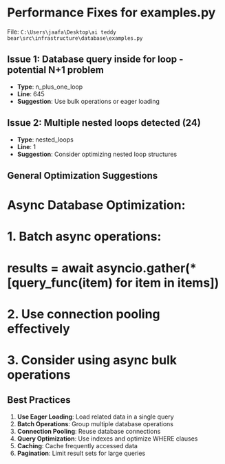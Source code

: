 # Performance Fixes for examples.py

File: `C:\Users\jaafa\Desktop\ai teddy bear\src\infrastructure\database\examples.py`

## Issue 1: Database query inside for loop - potential N+1 problem
- **Type**: n_plus_one_loop
- **Line**: 645
- **Suggestion**: Use bulk operations or eager loading

## Issue 2: Multiple nested loops detected (24)
- **Type**: nested_loops
- **Line**: 1
- **Suggestion**: Consider optimizing nested loop structures

## General Optimization Suggestions

# Async Database Optimization:
# 1. Batch async operations:
#    results = await asyncio.gather(*[query_func(item) for item in items])
# 2. Use connection pooling effectively
# 3. Consider using async bulk operations

## Best Practices

1. **Use Eager Loading**: Load related data in a single query
2. **Batch Operations**: Group multiple database operations
3. **Connection Pooling**: Reuse database connections
4. **Query Optimization**: Use indexes and optimize WHERE clauses
5. **Caching**: Cache frequently accessed data
6. **Pagination**: Limit result sets for large queries
